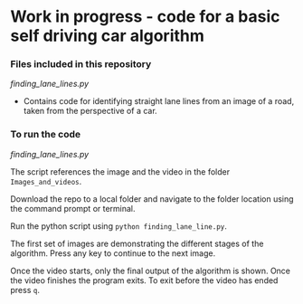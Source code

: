 # Work in progress - code for a basic self driving car algorithm

### Files included in this repository

*finding_lane_lines.py*
- Contains code for identifying straight lane lines from an image of a road, taken from the perspective of a car.

### To run the code

*finding_lane_lines.py*

The script references the image and the video in the folder `Images_and_videos`.

Download the repo to a local folder and navigate to the folder location using the command prompt or terminal. 

Run the python script using `python finding_lane_line.py`.

The first set of images are demonstrating the different stages of the algorithm. Press any key to continue to the next image.

Once the video starts, only the final output of the algorithm is shown. Once the video finishes the program exits. To exit before the video has ended press `q`.
